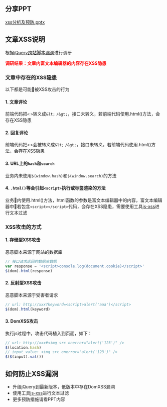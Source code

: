## 分享PPT
[xss分析及预防.pptx](xss分析及预防.pptx)

## 文章XSS说明
根据[jQuery跨站脚本漏洞](http://www.cnvd.org.cn/patchInfo/show/136255)进行调研
<div style="color: red;font-weight:bold">调研结果：文章内富文本编辑器的内容存在XSS隐患</div>

### 文章中存在的XSS隐患
以下都是可能被XSS攻击的行为

#### 1. 文章评论
前端代码把`<` `>`转义成`&lt;` `/&gt;`，接口未转义，若前端代码使用.html()方法，会存在XSS隐患

#### 2. 回复评论
前端代码把`<` `>`会被转义成`&lt;` `/&gt;`，接口未转义，若前端代码使用.html()方法，会存在XSS隐患

#### 3. URL上的`hash`和`search`
业务内未使用`$(window.hash)`和`$(window.search)`的方法

#### 4. `.html()`等会引起`<script>`执行或标签渲染的方法
业务内使用.html()方法，html函数的参数是富文本编辑器中的内容，富文本编辑器中若包含`<script></script>`代码，会存在XSS隐患，需要使用工具[js-xss](https://github.com/leizongmin/js-xss)进行文本过滤

### XSS攻击的方式
#### 1. 存储型XSS攻击
恶意脚本来源于网站的数据库
```js
// 接口请求返回的数据库数据
var response = '<script>console.log(document.cookie)</script>'
$(dom).html(response)
```

#### 2. 反射型XSS攻击
恶意脚本来源于受害者请求
```js
// url: http://xxx?keyword=<script>alert('aaa')</script>
$(dom).html(keyword)
```

#### 3. DomXSS攻击
执行js过程中，攻击代码植入到页面，如下：
```js
// url: http://xxx#<img src onerror="alert('123')" />
$(location.hash)
// input value: <img src onerror="alert('123')" />
$($(input).val())
```

## 如何防止XSS漏洞
* 升级jQuery到最新版本，低版本中存在DomXSS漏洞
* 使用工具[js-xss](https://github.com/leizongmin/js-xss)进行文本过滤
* 更多预防措施请看PPT内容